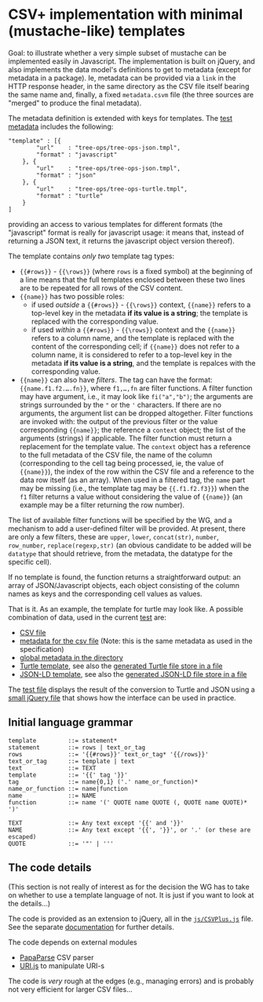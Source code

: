 # CSV+ implementation with minimal (mustache-like) templates #

Goal: to illustrate whether a very simple subset of mustache can be implemented easily in Javascript. The implementation is built on jQuery, and also implements the data model's definitions to get to metadata (except for metadata in a package). Ie, metadata can be provided via a ``link`` in the HTTP response header, in the same directory as the CSV file itself bearing the same name and, finally, a fixed ``metadata.csvm`` file (the three sources are "merged" to produce the final metadata).

The metadata definition is extended with keys for templates. The [test metadata](tree-ops/tree-ops.csvm) includes the following:

	"template" : [{
			"url"    : "tree-ops/tree-ops-json.tmpl",
			"format" : "javascript"
		}, {
			"url"    : "tree-ops/tree-ops-json.tmpl",
			"format" : "json"
		}, {
			"url"    : "tree-ops/tree-ops-turtle.tmpl",
			"format" : "turtle"			
		}
	]

providing an access to various templates for different formats (the "javascript" format is really for javascript usage: it means that, instead of returning a JSON text, it returns the javascript object version thereof).

The template contains *only two* template tag types:

- `{{#rows}}` - `{{\rows}}` (where `rows` is a fixed symbol) at the beginning of a line means that the full templates enclosed between these two lines are to be repeated for all rows of the CSV content.
- `{{name}}` has two possible roles:
    - if used *outside* a `{{#rows}}` - `{{\rows}}` context, `{{name}}` refers to a top-level key in the metadata **if its value is a string**; the template is replaced with the corresponding value.
	- if used *within* a `{{#rows}}` - `{{\rows}}` context and the `{{name}}` refers to a column name, and the template is replaced with the content of the corresponding cell; if `{{name}}` does not refer to a column name, it is considered to refer to a top-level key in the metadata **if its value is a string**, and the template is repalces with the corresponding value. 
- `{{name}}` can also have *filters*. The tag can have the format: `{{name.f1.f2.….fn}}`, where `f1,…,fn` are filter functions. A filter function may have argument, i.e., it may look like `fi("a","b")`; the arguments are strings surrounded by the `"` or the `'` characters. If there are no arguments, the argument list can be dropped altogether. Filter functions are invoked with: the output of the previous filter or the value corresponding `{{name}}`; the reference a `context` object; the list of the arguments (strings) if applicable. The filter function must return a replacement for the template value. The `context` object has a reference to the full metadata of the CSV file, the name of the column (corresponding to the cell tag being processed, ie, the value of `{{name}}`), the index of the row within the CSV file and a reference to the data row itself (as an array). When used in a filtered tag, the `name` part may be missing (i.e., the template tag may be `{{.f1.f2.f3}}`) when the `f1` filter returns a value without considering the value of `{{name}}` (an example may be a filter returning the row number).

The list of available filter functions will be specified by the WG, and a mechanism to add a user-defined filter will be provided. At present, there are only a few filters, these are ``upper``, ``lower``, ``concat(str)``, `number`, `row_number`, ``replace(regexp,str)`` (an obvious candidate to be added will be ``datatype`` that should retrieve, from the metadata, the datatype for the specific cell).

If no template is found, the function returns a straightforward output: an array of JSON/Javascript objects, each object consisting of the column names as keys and the corresponding cell values as values.

That is it. As an example, the template for turtle may look like. A possible combination of data, used in the current [test](http://w3c.github.io/csvw/experiments/simple-templates-jquery/test.html) are:

- [CSV file](tree-ops/tree-ops.csv)
- [metadata for the csv file](tree-ops/tree-ops.csvm) (Note: this is the same metadata as used in the specification)
- [global metadata in the directory](tree-ops/metadata.csvm)
- [Turtle template](tree-ops/tree-ops-turtle.tmpl), see also the [generated Turtle file store in a file](tree-ops/tree-ops.ttl)
- [JSON-LD template](tree-ops/tree-ops-json.tmpl), see also the [generated JSON-LD file store in a file](tree-ops/tree-ops.jsonld)


The [test file](http://w3c.github.io/csvw/experiments/simple-templates-jquery/test.html) displays the result of the conversion to Turtle and JSON using a [small jQuery file](display.js) that shows how the interface can be used in practice. 


## Initial language grammar ##

    template         ::= statement*
    statement        ::= rows | text_or_tag
    rows             ::= '{{#rows}}' text_or_tag* '{{/rows}}'
    text_or_tag      ::= template | text
    text             ::= TEXT
    template         ::= '{{' tag '}}'
    tag              ::= name{0,1} ('.' name_or_function)*
    name_or_function ::= name|function
    name             ::= NAME
    function         ::= name '(' QUOTE name QUOTE (, QUOTE name QUOTE)* ')'

    TEXT             ::= Any text except '{{' and '}}' 
    NAME             ::= Any text except '{{', '}}', or '.' (or these are escaped)
    QUOTE            ::= '"' | '''


## The code details ##
(This section is not really of interest as for the decision the WG has to take on whether to use a template language of not. It is just if you want to look at the details...)

The code is provided as an extension to jQuery, all in the [`js/CSVPlus.js`](js/CSVPlus.js) file. See the separate [documentation](doc/classes/CSVPlus.html) for further details.
   
The code depends on external modules

- [PapaParse](http://papaparse.com) CSV parser
- [URI.js](https://medialize.github.io/URI.js/) to manipulate URI-s

The code is *very* rough at the edges (e.g., managing errors) and is probably not very efficient for larger CSV files...


